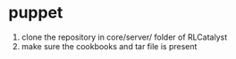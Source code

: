 # puppet

1. clone the repository in core/server/ folder of RLCatalyst
2. make sure the cookbooks and tar file is present
